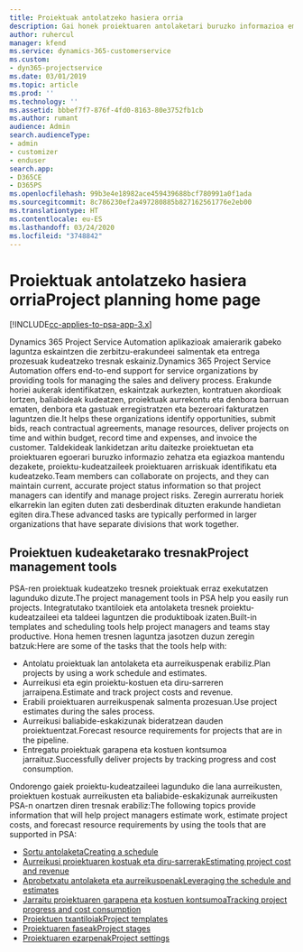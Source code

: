 ```yaml
---
title: Proiektuak antolatzeko hasiera orria
description: Gai honek proiektuaren antolaketari buruzko informazioa ematen du.
author: ruhercul
manager: kfend
ms.service: dynamics-365-customerservice
ms.custom:
- dyn365-projectservice
ms.date: 03/01/2019
ms.topic: article
ms.prod: ''
ms.technology: ''
ms.assetid: bbbef7f7-876f-4fd0-8163-80e3752fb1cb
ms.author: rumant
audience: Admin
search.audienceType:
- admin
- customizer
- enduser
search.app:
- D365CE
- D365PS
ms.openlocfilehash: 99b3e4e18982ace459439688bcf780991a0f1ada
ms.sourcegitcommit: 8c786230ef2a497280885b827162561776e2eb00
ms.translationtype: HT
ms.contentlocale: eu-ES
ms.lasthandoff: 03/24/2020
ms.locfileid: "3748842"
---
```

# <a name="project-planning-home-page"></a><span data-ttu-id="f2b7d-103">Proiektuak antolatzeko hasiera orria</span><span class="sxs-lookup"><span data-stu-id="f2b7d-103">Project planning home page</span></span>

[!INCLUDE[cc-applies-to-psa-app-3.x](../includes/cc-applies-to-psa-app-3x.md)]

<span data-ttu-id="f2b7d-104">Dynamics 365 Project Service Automation aplikazioak amaierarik gabeko laguntza eskaintzen die zerbitzu-erakundeei salmentak eta entrega prozesuak kudeatzeko tresnak eskainiz.</span><span class="sxs-lookup"><span data-stu-id="f2b7d-104">Dynamics 365 Project Service Automation offers end-to-end support for service organizations by providing tools for managing the sales and delivery process.</span></span> <span data-ttu-id="f2b7d-105">Erakunde horiei aukerak identifikatzen, eskaintzak aurkezten, kontratuen akordioak lortzen, baliabideak kudeatzen, proiektuak aurrekontu eta denbora barruan ematen, denbora eta gastuak erregistratzen eta bezeroari fakturatzen laguntzen die.</span><span class="sxs-lookup"><span data-stu-id="f2b7d-105">It helps these organizations identify opportunities, submit bids, reach contractual agreements, manage resources, deliver projects on time and within budget, record time and expenses, and invoice the customer.</span></span> <span data-ttu-id="f2b7d-106">Taldekideak lankidetzan aritu daitezke proiektuetan eta proiektuaren egoerari buruzko informazio zehatza eta egiazkoa mantendu dezakete, proiektu-kudeatzaileek proiektuaren arriskuak identifikatu eta kudeatzeko.</span><span class="sxs-lookup"><span data-stu-id="f2b7d-106">Team members can collaborate on projects, and they can maintain current, accurate project status information so that project managers can identify and manage project risks.</span></span> <span data-ttu-id="f2b7d-107">Zeregin aurreratu horiek elkarrekin lan egiten duten zati desberdinak dituzten erakunde handietan egiten dira.</span><span class="sxs-lookup"><span data-stu-id="f2b7d-107">These advanced tasks are typically performed in larger organizations that have separate divisions that work together.</span></span>

## <a name="project-management-tools"></a><span data-ttu-id="f2b7d-108">Proiektuen kudeaketarako tresnak</span><span class="sxs-lookup"><span data-stu-id="f2b7d-108">Project management tools</span></span>

<span data-ttu-id="f2b7d-109">PSA-ren proiektuak kudeatzeko tresnek proiektuak erraz exekutatzen lagunduko dizute.</span><span class="sxs-lookup"><span data-stu-id="f2b7d-109">The project management tools in PSA help you easily run projects.</span></span> <span data-ttu-id="f2b7d-110">Integratutako txantiloiek eta antolaketa tresnek proiektu-kudeatzaileei eta taldeei laguntzen die produktiboak izaten.</span><span class="sxs-lookup"><span data-stu-id="f2b7d-110">Built-in templates and scheduling tools help project managers and teams stay productive.</span></span> <span data-ttu-id="f2b7d-111">Hona hemen tresnen laguntza jasotzen duzun zeregin batzuk:</span><span class="sxs-lookup"><span data-stu-id="f2b7d-111">Here are some of the tasks that the tools help with:</span></span>

- <span data-ttu-id="f2b7d-112">Antolatu proiektuak lan antolaketa eta aurreikuspenak erabiliz.</span><span class="sxs-lookup"><span data-stu-id="f2b7d-112">Plan projects by using a work schedule and estimates.</span></span>
- <span data-ttu-id="f2b7d-113">Aurreikusi eta egin proiektu-kostuen eta diru-sarreren jarraipena.</span><span class="sxs-lookup"><span data-stu-id="f2b7d-113">Estimate and track project costs and revenue.</span></span>
- <span data-ttu-id="f2b7d-114">Erabili proiektuaren aurreikuspenak salmenta prozesuan.</span><span class="sxs-lookup"><span data-stu-id="f2b7d-114">Use project estimates during the sales process.</span></span>
- <span data-ttu-id="f2b7d-115">Aurreikusi baliabide-eskakizunak bideratzean dauden proiektuentzat.</span><span class="sxs-lookup"><span data-stu-id="f2b7d-115">Forecast resource requirements for projects that are in the pipeline.</span></span>
- <span data-ttu-id="f2b7d-116">Entregatu proiektuak garapena eta kostuen kontsumoa jarraituz.</span><span class="sxs-lookup"><span data-stu-id="f2b7d-116">Successfully deliver projects by tracking progress and cost consumption.</span></span>

<span data-ttu-id="f2b7d-117">Ondorengo gaiek proiektu-kudeatzaileei lagunduko die lana aurreikusten, proiektuen kostuak aurreikusten eta baliabide-eskakizunak aurreikusten PSA-n onartzen diren tresnak erabiliz:</span><span class="sxs-lookup"><span data-stu-id="f2b7d-117">The following topics provide information that will help project managers estimate work, estimate project costs, and forecast resource requirements by using the tools that are supported in PSA:</span></span>

- [<span data-ttu-id="f2b7d-118">Sortu antolaketa</span><span class="sxs-lookup"><span data-stu-id="f2b7d-118">Creating a schedule</span></span>](project-creating.md)
- [<span data-ttu-id="f2b7d-119">Aurreikusi proiektuaren kostuak eta diru-sarrerak</span><span class="sxs-lookup"><span data-stu-id="f2b7d-119">Estimating project cost and revenue</span></span>](project-estimating.md)
- [<span data-ttu-id="f2b7d-120">Aprobetxatu antolaketa eta aurreikuspenak</span><span class="sxs-lookup"><span data-stu-id="f2b7d-120">Leveraging the schedule and estimates</span></span>](project-leveraging.md)
- [<span data-ttu-id="f2b7d-121">Jarraitu proiektuaren garapena eta kostuen kontsumoa</span><span class="sxs-lookup"><span data-stu-id="f2b7d-121">Tracking project progress and cost consumption</span></span>](project-tracking.md)
- [<span data-ttu-id="f2b7d-122">Proiektuen txantiloiak</span><span class="sxs-lookup"><span data-stu-id="f2b7d-122">Project templates</span></span>](project-templates.md)
- [<span data-ttu-id="f2b7d-123">Proiektuaren faseak</span><span class="sxs-lookup"><span data-stu-id="f2b7d-123">Project stages</span></span>](project-stages.md)
- [<span data-ttu-id="f2b7d-124">Proiektuaren ezarpenak</span><span class="sxs-lookup"><span data-stu-id="f2b7d-124">Project settings</span></span>](project-settings.md)
